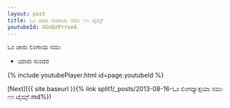 ```yaml
---
layout: post
title: ಓಂ ಚಾರು ಲಿಂಗಾಯ ನಮಃ ೧೧ ಟೈಮ್ಸ್
youtubeId: XGnQzPrrue4
---
```

 
 
 ಓಂ ಚಾರು ಲಿಂಗಾಯ ನಮಃ  
 
 -  ಯಾರು ಸುಂದರ 
 
  
 
  
 
 
 
 
 
 


{% include youtubePlayer.html id=page.youtubeId %}
 
[Next]({{ site.baseurl }}{% link  split1/_posts/2013-08-16-ಓಂ ಲಿಂಗಧ್ಯಾಕ್ಷಯಾ ನಮಃ ೧೧ ಟೈಮ್ಸ್.md%})
 
